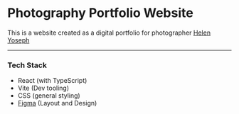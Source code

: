 # **Photography Portfolio Website**

This is a website created as a digital portfolio for photographer [Helen Yoseph](https://www.instagram.com/helentigest/)

---
### **Tech Stack**
- React (with TypeScript)
- Vite (Dev tooling)
- CSS (general styling)
- [Figma](https://www.figma.com/design/4kjgB15day1ommDZFWB7pk/Helen-Portfolio?node-id=1-2&t=sVo0j1HciWreRefN-1) (Layout and Design)
